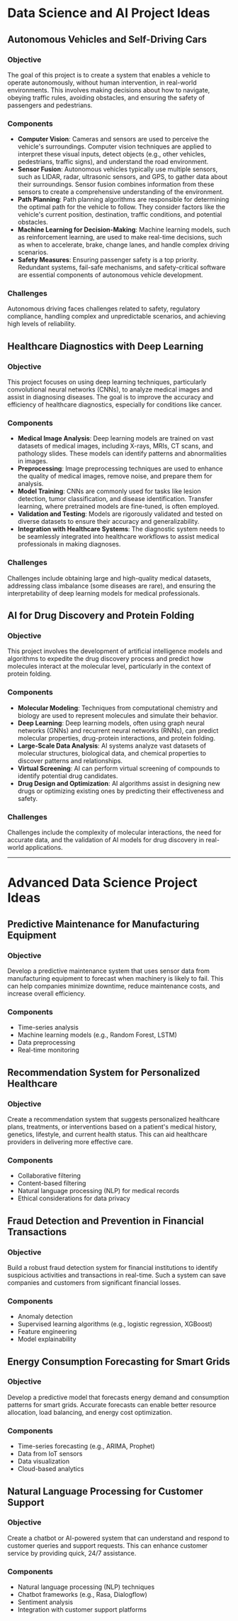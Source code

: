 # Data Science and AI Project Ideas

## Autonomous Vehicles and Self-Driving Cars

### Objective
The goal of this project is to create a system that enables a vehicle to operate autonomously, without human intervention, in real-world environments. This involves making decisions about how to navigate, obeying traffic rules, avoiding obstacles, and ensuring the safety of passengers and pedestrians.

### Components
- **Computer Vision**: Cameras and sensors are used to perceive the vehicle's surroundings. Computer vision techniques are applied to interpret these visual inputs, detect objects (e.g., other vehicles, pedestrians, traffic signs), and understand the road environment.
- **Sensor Fusion**: Autonomous vehicles typically use multiple sensors, such as LIDAR, radar, ultrasonic sensors, and GPS, to gather data about their surroundings. Sensor fusion combines information from these sensors to create a comprehensive understanding of the environment.
- **Path Planning**: Path planning algorithms are responsible for determining the optimal path for the vehicle to follow. They consider factors like the vehicle's current position, destination, traffic conditions, and potential obstacles.
- **Machine Learning for Decision-Making**: Machine learning models, such as reinforcement learning, are used to make real-time decisions, such as when to accelerate, brake, change lanes, and handle complex driving scenarios.
- **Safety Measures**: Ensuring passenger safety is a top priority. Redundant systems, fail-safe mechanisms, and safety-critical software are essential components of autonomous vehicle development.

### Challenges
Autonomous driving faces challenges related to safety, regulatory compliance, handling complex and unpredictable scenarios, and achieving high levels of reliability.

## Healthcare Diagnostics with Deep Learning

### Objective
This project focuses on using deep learning techniques, particularly convolutional neural networks (CNNs), to analyze medical images and assist in diagnosing diseases. The goal is to improve the accuracy and efficiency of healthcare diagnostics, especially for conditions like cancer.

### Components
- **Medical Image Analysis**: Deep learning models are trained on vast datasets of medical images, including X-rays, MRIs, CT scans, and pathology slides. These models can identify patterns and abnormalities in images.
- **Preprocessing**: Image preprocessing techniques are used to enhance the quality of medical images, remove noise, and prepare them for analysis.
- **Model Training**: CNNs are commonly used for tasks like lesion detection, tumor classification, and disease identification. Transfer learning, where pretrained models are fine-tuned, is often employed.
- **Validation and Testing**: Models are rigorously validated and tested on diverse datasets to ensure their accuracy and generalizability.
- **Integration with Healthcare Systems**: The diagnostic system needs to be seamlessly integrated into healthcare workflows to assist medical professionals in making diagnoses.

### Challenges
Challenges include obtaining large and high-quality medical datasets, addressing class imbalance (some diseases are rare), and ensuring the interpretability of deep learning models for medical professionals.

## AI for Drug Discovery and Protein Folding

### Objective
This project involves the development of artificial intelligence models and algorithms to expedite the drug discovery process and predict how molecules interact at the molecular level, particularly in the context of protein folding.

### Components
- **Molecular Modeling**: Techniques from computational chemistry and biology are used to represent molecules and simulate their behavior.
- **Deep Learning**: Deep learning models, often using graph neural networks (GNNs) and recurrent neural networks (RNNs), can predict molecular properties, drug-protein interactions, and protein folding.
- **Large-Scale Data Analysis**: AI systems analyze vast datasets of molecular structures, biological data, and chemical properties to discover patterns and relationships.
- **Virtual Screening**: AI can perform virtual screening of compounds to identify potential drug candidates.
- **Drug Design and Optimization**: AI algorithms assist in designing new drugs or optimizing existing ones by predicting their effectiveness and safety.

### Challenges
Challenges include the complexity of molecular interactions, the need for accurate data, and the validation of AI models for drug discovery in real-world applications.

---

# Advanced Data Science Project Ideas

## Predictive Maintenance for Manufacturing Equipment

### Objective
Develop a predictive maintenance system that uses sensor data from manufacturing equipment to forecast when machinery is likely to fail. This can help companies minimize downtime, reduce maintenance costs, and increase overall efficiency.

### Components
- Time-series analysis
- Machine learning models (e.g., Random Forest, LSTM)
- Data preprocessing
- Real-time monitoring

## Recommendation System for Personalized Healthcare

### Objective
Create a recommendation system that suggests personalized healthcare plans, treatments, or interventions based on a patient's medical history, genetics, lifestyle, and current health status. This can aid healthcare providers in delivering more effective care.

### Components
- Collaborative filtering
- Content-based filtering
- Natural language processing (NLP) for medical records
- Ethical considerations for data privacy

## Fraud Detection and Prevention in Financial Transactions

### Objective
Build a robust fraud detection system for financial institutions to identify suspicious activities and transactions in real-time. Such a system can save companies and customers from significant financial losses.

### Components
- Anomaly detection
- Supervised learning algorithms (e.g., logistic regression, XGBoost)
- Feature engineering
- Model explainability

## Energy Consumption Forecasting for Smart Grids

### Objective
Develop a predictive model that forecasts energy demand and consumption patterns for smart grids. Accurate forecasts can enable better resource allocation, load balancing, and energy cost optimization.

### Components
- Time-series forecasting (e.g., ARIMA, Prophet)
- Data from IoT sensors
- Data visualization
- Cloud-based analytics

## Natural Language Processing for Customer Support

### Objective
Create a chatbot or AI-powered system that can understand and respond to customer queries and support requests. This can enhance customer service by providing quick, 24/7 assistance.

### Components
- Natural language processing (NLP) techniques
- Chatbot frameworks (e.g., Rasa, Dialogflow)
- Sentiment analysis
- Integration with customer support platforms

